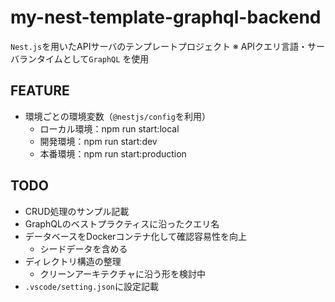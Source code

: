 # my-nest-template-graphql-backend

`Nest.js`を用いたAPIサーバのテンプレートプロジェクト
※ APIクエリ言語・サーバランタイムとして`GraphQL` を使用

## FEATURE
- 環境ごとの環境変数（`@nestjs/config`を利用）
  - ローカル環境：npm run start:local
  - 開発環境：npm run start:dev
  - 本番環境：npm run start:production

## TODO
- CRUD処理のサンプル記載
- GraphQLのベストプラクティスに沿ったクエリ名
- データベースをDockerコンテナ化して確認容易性を向上
  - シードデータを含める
- ディレクトリ構造の整理
  - クリーンアーキテクチャに沿う形を検討中
- `.vscode/setting.json`に設定記載
